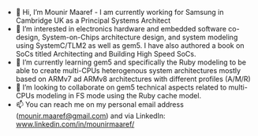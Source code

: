 - 👋 Hi, I’m Mounir Maaref - I am currently working for Samsung in Cambridge UK as a Principal Systems Architect 
- 👀 I’m interested in electronics hardware and embedded software co-design, System-on-Chips architecture design, and system modeling using SystemC/TLM2 as well as gem5. I have also authored a book on SoCs titled Architecting and Building High Speed SoCs.
- 🌱 I’m currently learning gem5 and specifically the Ruby modeling to be able to create multi-CPUs heterogenous system architectures mostly based on ARMv7 ad ARMv8 architectures with different profiles (A/M/R)
- 💞️ I’m looking to collaborate on gem5 technical aspects related to multi-CPUs modeling in FS mode using the Ruby cache model.
- 📫 You can reach me on my personal email address (mounir.maaref@gmail.com) and via LinkedIn: www.linkedin.com/in/mounirmaaref/

<!---
mmaaref/mmaaref is a ✨ special ✨ repository because its `README.md` (this file) appears on your GitHub profile.
You can click the Preview link to take a look at your changes.
--->
